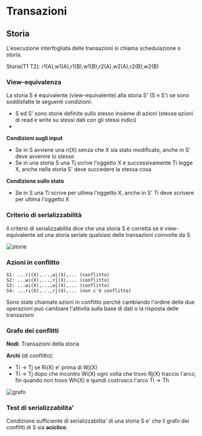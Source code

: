 # Transazioni

## Storia

L'esecuzione interfogliata delle transazioni si chiama schedulazione o storia.

Storia(T1 T2): r1(A),w1(A),r1(B),w1(B),r2(A),w2(A),r2(B),w2(B)

### View-equivalenza

La storia S è equivalente (view-equivalente) alla storia S' (S ≡ S') se sono soddisfatte le seguenti condizioni:

- S ed S' sono storie definite sullo stesso insieme di azioni (stesse azioni di read e write su stessi dati con gli stessi indici)
-
**Condizioni sugli input**

- Se in S avviene una ri(X) senza che X sia stato modificato, anche in S' deve avvenire lo stesso
- Se in una storia S una Tj scrive l'oggetto X e successivamente Ti legge X, anche nella storia S' deve succedere la stessa cosa

**Condizione sullo stato**

- Se in S una Ti scrive per ultima l'oggetto X, anche in S' Ti deve scrivere per ultima l'oggetto X

### Criterio di serializzabilità

Il criterio di serializzabilità dice che una storia S è corretta se è view-equivalente ad una storia seriale qualsiasi delle transazioni coinvolte da S

![storie](https://i.imgur.com/qzdsEqR.png)

### Azioni in conflitto
```
S1: ...ri(X),...,wj(X),... (conflitto)
S2: ...wi(X),...,rj(X),... (conflitto)
S3: ...wi(X),...,wj(X),... (conflitto)
S4: ...ri(X),...,rj(X),... (non c'è conflitto)
```

Sono state chiamate azioni in conflitto perché cambiando l'ordine delle due operazioni può cambiare l'attività sulla base di dati o la risposta delle transazioni

### Grafo dei conflitti

**Nodi**: Transazioni della storia

**Archi** (di conflitto):

- Ti -> Tj se Ri(X) e' prima di Wj(X)
- Ti -> Tj dopo che incontro Wi(X) ogni volta che trovo Rj(X) traccio l'arco, fin quando non trovo Wh(X) e quindi costrusco l'arco Ti -> Th

![grafo](https://i.imgur.com/LvDhn1J.png)

### Test di serializzabilita'

Condizione sufficiente di serializzabilita' di una storia S e' che il grafo dei conflitti di S sia **aciclico**.
